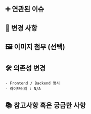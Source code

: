 <!-- MR 제목은 다음을 참고해서 작성해주세요.
[#issue] type: Short (50 chars or less) summary of changes
ex. [S12P11A108-1] feat: Summarize changes in around 50 characters or less 
-->

## ➕ 연관된 이슈
<!-- GitLab Issues나 Jira 등 관련된 이슈를 작성해주세요.-->
<!-- GitLab Issues: Fixes #issue -->
<!-- Jira: S12P11A108-number -->

## 🔎 변경 사항
<!-- 변경 사항에 대해 설명해주세요. -->

## 🖼️ 이미지 첨부 (선택)
<!--<img src="파일 주소" width="30%" height="30%"/> -->

## 🛠️ 의존성 변경
<!-- 새로 추가한 의존성이 있다면 작성해주세요. -->
<!-- 만약 없다면, N/A라고 작성해주세요. -->

```
- Frontend / Backend 명시
- 라이브러리 : N/A
```

## 📚 참고사항 혹은 궁금한 사항
<!-- 리뷰어가 참고해야 할 사항이 있거나 궁금한 사항이 있는 경우 작성해주세요.
(ex. react-query 라이브러리를 추가했습니다. pull 받으신 후에 npm i / yarn 입력해주세요.)
(ex. query를 어떻게 사용해야 하는지 모르겠습니다. 방법 좀 공유해주세요.) 
(ex. table join SQL문을 어떻게 작성해야하는지 모르겠습니다. 참고한 링크 공유합니다. -->

```

```
